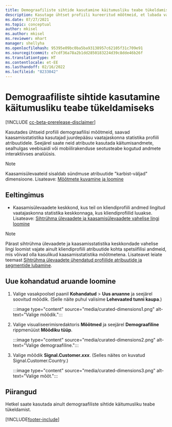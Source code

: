 ```yaml
---
title: Demograafiliste sihtide kasutamine käitumusliku teabe tükeldamiseks (kureeritud mõõtmed)
description: Kasutage ühtset profiili kureeritud mõõtmeid, et lubada vaatajaskonna statistika kliendiprofiili atribuute.
ms.date: 07/27/2021
ms.topic: conceptual
author: mkisel
ms.author: mkisel
ms.reviewer: mhart
manager: shellyha
ms.openlocfilehash: 95395e09bc0ba5ba93138957c62105f31c709e91
ms.sourcegitcommit: e7cdf36a78a2b1dd2850183224d39c8dde46b26f
ms.translationtype: HT
ms.contentlocale: et-EE
ms.lasthandoff: 02/16/2022
ms.locfileid: "8233042"
---
```

# <a name="use-demographic-dimensions-for-splitting-behavioral-data"></a>Demograafiliste sihtide kasutamine käitumusliku teabe tükeldamiseks

[!INCLUDE [cc-beta-prerelease-disclaimer](includes/cc-beta-prerelease-disclaimer.md)]

Kasutades ühtseid profiili demograafilisi mõõtmeid, saavad kaasamisstatistika kasutajad juurdepääsu vaatajaskonna statistika profiili atribuutidele. Seejärel saate neid atribuute kasutada käitumisandmete, sealhulgas veebisaidi või mobiilirakenduse seotusteabe kogutud andmete interaktiivses analüüsis.

>[!NOTE]
> Kaasamisülevaateid sisaldab sündmuse atribuutide "karbist-väljad" dimensioone. Lisateave: [Mõõtmete kuvamine ja loomine](dimensions.md)

## <a name="prerequisite"></a>Eeltingimus

- Kaasamisülevaadete keskkond, kus teil on kliendiprofiili andmed lingitud vaatajaskonna statistika keskkonnaga, kus kliendiprofiilid luuakse. Lisateave: [Sihtrühma ülevaadete ja kaasamisülevaadete vahelise lingi loomine](integrate-audience-insights-engagement-insights.md)

> [!NOTE]
> Pärast sihtrühma ülevaadete ja kaasamisstatistika keskkondade vahelise lingi loomist vajate ainult kliendiprofiili atribuutide kohta spetsiifilisi andmeid, mis võivad olla kasulikud kaasamisstatistika mõõtmetena. Lisateavet leiate teemast [Sihtrühma ülevaadete ühendatud profiilide atribuutide ja segmentide lubamine](integrate-audience-insights-engagement-insights.md#enable-audience-insights-unified-profiles-attributes-and-segments).

## <a name="create-a-new-custom-report"></a>Uue kohandatud aruande loomine

1. Valige vasakpoolsel paanil **Kohandatud** > **Uus aruanne** ja seejärel soovitud mõõdik. (Selle näite puhul valisime **Lehevaated tunni kaupa**.)

    :::image type="content" source="media/curated-dimensions1.png" alt-text="Valige mõõdik.":::

2. Valige visualiseerimisredaktoris **Mõõtmed** ja seejärel **Demograafiline** rippmenüüst **Mõõdiku tüüp**.

    :::image type="content" source="media/curated-dimensions2.png" alt-text="Valige demograafiline.":::

3. Valige mõõdik **Signal.Customer.*xxx***. (Selles näites on kuvatud Signal.Customer.Country.)

    :::image type="content" source="media/curated-dimensions3.png" alt-text="Valige mõõt.":::
  
## <a name="limitations"></a>Piirangud

Hetkel saate kasutada ainult demograafiliste sihtide käitumusliku teabe tükeldamist.


[!INCLUDE[footer-include](../includes/footer-banner.md)]
